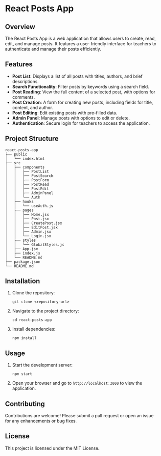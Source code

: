 # React Posts App

## Overview
The React Posts App is a web application that allows users to create, read, edit, and manage posts. It features a user-friendly interface for teachers to authenticate and manage their posts efficiently.

## Features
- **Post List**: Displays a list of all posts with titles, authors, and brief descriptions.
- **Search Functionality**: Filter posts by keywords using a search field.
- **Post Reading**: View the full content of a selected post, with options for comments.
- **Post Creation**: A form for creating new posts, including fields for title, content, and author.
- **Post Editing**: Edit existing posts with pre-filled data.
- **Admin Panel**: Manage posts with options to edit or delete.
- **Authentication**: Secure login for teachers to access the application.

## Project Structure
```
react-posts-app
├── public
│   └── index.html
├── src
│   ├── components
│   │   ├── PostList
│   │   ├── PostSearch
│   │   ├── PostForm
│   │   ├── PostRead
│   │   ├── PostEdit
│   │   ├── AdminPanel
│   │   └── Auth
│   ├── hooks
│   │   └── useAuth.js
│   ├── pages
│   │   ├── Home.jsx
│   │   ├── Post.jsx
│   │   ├── CreatePost.jsx
│   │   ├── EditPost.jsx
│   │   ├── Admin.jsx
│   │   └── Login.jsx
│   ├── styles
│   │   └── GlobalStyles.js
│   ├── App.jsx
│   ├── index.js
│   └── README.md
├── package.json
└── README.md
```

## Installation
1. Clone the repository:
   ```
   git clone <repository-url>
   ```
2. Navigate to the project directory:
   ```
   cd react-posts-app
   ```
3. Install dependencies:
   ```
   npm install
   ```

## Usage
1. Start the development server:
   ```
   npm start
   ```
2. Open your browser and go to `http://localhost:3000` to view the application.

## Contributing
Contributions are welcome! Please submit a pull request or open an issue for any enhancements or bug fixes.

## License
This project is licensed under the MIT License.
